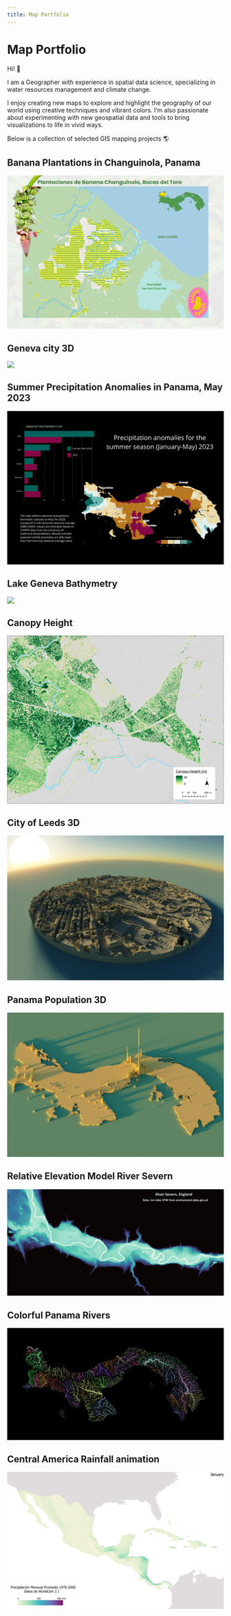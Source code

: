 ```yaml
---
title: Map Portfolio
---
```


<head>
  <link rel="stylesheet" href="{{ '/assets/custom.css' | relative_url }}">
</head>

# Map Portfolio
Hi! 🌴

I am a Geographer with experience in spatial data science, specializing in water resources management and climate change.

I enjoy creating new maps to explore and highlight the geography of our world using creative techniques and vibrant colors. I’m also passionate about experimenting with new geospatial data and tools to bring visualizations to life in vivid ways. 

Below is a collection of selected GIS mapping projects 🌎


## Banana Plantations in Changuinola, Panama
![](assets/bananas.png)

## Geneva city 3D
![](assets/gva_render11.png)

## Summer Precipitation Anomalies in Panama, May 2023
![](assets/pcp_anom23.png)

## Lake Geneva Bathymetry
![](assets/lake_Gneva.png)

## Canopy Height
![](assets/canopy_height.png)

## City of Leeds 3D
![](assets/leeds_3d.png)

## Panama Population 3D
![](assets/population_3D.png)

## Relative Elevation Model River Severn
![](assets/REM_severn1.jpg)

## Colorful Panama Rivers
![](assets/panama_rivers.png)

## Central America Rainfall animation
![](assets/Rain_gif.gif)

<script>
document.addEventListener("scroll", function() {
    var logo = document.querySelector(".logo-container");
    if (window.scrollY > 50) {
        logo.classList.add("hide");
    } else {
        logo.classList.remove("hide");
    }
});
</script>
